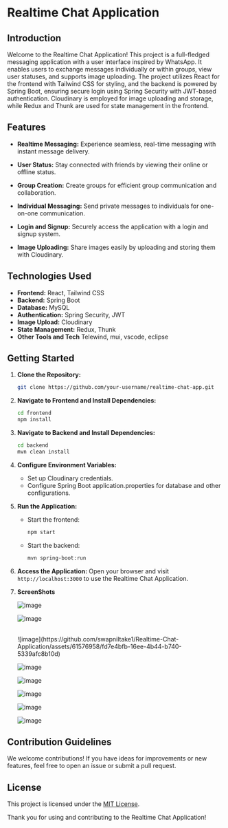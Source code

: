 # Realtime Chat Application

## Introduction

Welcome to the Realtime Chat Application! This project is a full-fledged messaging application with a user interface inspired by WhatsApp. It enables users to exchange messages individually or within groups, view user statuses, and supports image uploading. The project utilizes React for the frontend with Tailwind CSS for styling, and the backend is powered by Spring Boot, ensuring secure login using Spring Security with JWT-based authentication. Cloudinary is employed for image uploading and storage, while Redux and Thunk are used for state management in the frontend.

## Features

- **Realtime Messaging:** Experience seamless, real-time messaging with instant message delivery.

- **User Status:** Stay connected with friends by viewing their online or offline status.

- **Group Creation:** Create groups for efficient group communication and collaboration.

- **Individual Messaging:** Send private messages to individuals for one-on-one communication.

- **Login and Signup:** Securely access the application with a login and signup system.

- **Image Uploading:** Share images easily by uploading and storing them with Cloudinary.

## Technologies Used

- **Frontend:** React, Tailwind CSS
- **Backend:** Spring Boot
- **Database:** MySQL
- **Authentication:** Spring Security, JWT
- **Image Upload:** Cloudinary
- **State Management:** Redux, Thunk
- **Other Tools and Tech** Telewind, mui, vscode, eclipse

## Getting Started

1. **Clone the Repository:**
   ```bash
   git clone https://github.com/your-username/realtime-chat-app.git
   ```

2. **Navigate to Frontend and Install Dependencies:**
   ```bash
   cd frontend
   npm install
   ```

3. **Navigate to Backend and Install Dependencies:**
   ```bash
   cd backend
   mvn clean install
   ```

4. **Configure Environment Variables:**
   - Set up Cloudinary credentials.
   - Configure Spring Boot application.properties for database and other configurations.

5. **Run the Application:**
   - Start the frontend:
     ```bash
     npm start
     ```
   - Start the backend:
     ```bash
     mvn spring-boot:run
     ```

6. **Access the Application:**
   Open your browser and visit `http://localhost:3000` to use the Realtime Chat Application.

7. **ScreenShots**

   ![image](https://github.com/swapniltake1/Realtime-Chat-Application/assets/61576958/f12025f6-45cd-4cad-89cd-c655e5440f21)
    <br/>

   ![image](https://github.com/swapniltake1/Realtime-Chat-Application/assets/61576958/7ceb93f7-0699-4832-b3de-5fa8324a2baf)

   <br/>
   ![image](https://github.com/swapniltake1/Realtime-Chat-Application/assets/61576958/fd7e4bfb-16ee-4b44-b740-5339afc8b10d)

   ![image](https://github.com/swapniltake1/Realtime-Chat-Application/assets/61576958/7952b2f4-b4e5-4c34-bda6-45d26a9179b6)

   ![image](https://github.com/swapniltake1/Realtime-Chat-Application/assets/61576958/4256cf87-9382-4a88-8875-f1b6a922c2a0)

   ![image](https://github.com/swapniltake1/Realtime-Chat-Application/assets/61576958/39532ef7-6937-420e-bd41-7d7767292f61)

   ![image](https://github.com/swapniltake1/Realtime-Chat-Application/assets/61576958/68a7f004-183a-477b-98f1-ea2a587e91fe)

   ![image](https://github.com/swapniltake1/Realtime-Chat-Application/assets/61576958/a9a7b06e-71dc-449b-b51e-de0986109fa8)




## Contribution Guidelines

We welcome contributions! If you have ideas for improvements or new features, feel free to open an issue or submit a pull request.

## License

This project is licensed under the [MIT License](LICENSE).

Thank you for using and contributing to the Realtime Chat Application!
